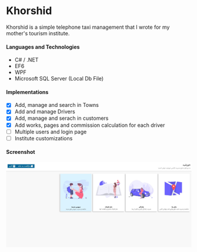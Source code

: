 # Khorshid 

Khorshid is a simple telephone taxi management that I wrote for my mother's tourism institute.

#### Languages and Technologies
- C# / .NET
- EF6
- WPF
- Microsoft SQL Server (Local Db File)

#### Implementations
- [x] Add, manage and search in Towns
- [x] Add and manage Drivers
- [x] Add, manage and serach in customers
- [x] Add works, pages and commission calculation for each driver
- [ ] Multiple users and login page
- [ ] Institute customizations

#### Screenshot
![Screenshot](Screenshot.jpg)